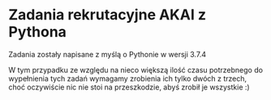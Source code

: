 # Zadania rekrutacyjne AKAI z Pythona

Zadania zostały napisane z myślą o Pythonie w wersji 3.7.4

W tym przypadku ze względu na nieco większą ilość czasu potrzebnego do wypełnienia tych zadań wymagamy zrobienia ich tylko dwóch z trzech, choć oczywiście nic nie stoi na przeszkodzie, abyś zrobił je wszystkie :)
